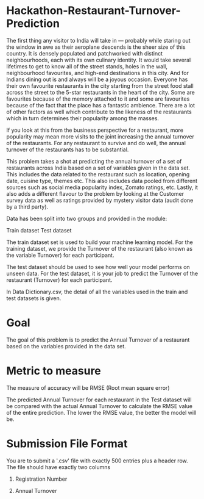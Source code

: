 # Hackathon-Restaurant-Turnover-Prediction

The first thing any visitor to India will take in — probably while staring out the window in awe as their aeroplane descends is the sheer size of this country. It is densely populated and patchworked with distinct neighbourhoods, each with its own culinary identity. It would take several lifetimes to get to know all of the street stands, holes in the wall, neighbourhood favourites, and high-end destinations in this city.
And for Indians dining out is and always will be a joyous occasion. Everyone has their own favourite restaurants in the city starting from the street food stall across the street to the 5-star restaurants in the heart of the city. Some are favourites because of the memory attached to it and some are favourites because of the fact that the place has a fantastic ambience. There are a lot of other factors as well which contribute to the likeness of the restaurants which in turn determines their popularity among the masses. 

If you look at this from the business perspective for a restaurant, more popularity may mean more visits to the joint increasing the annual turnover of the restaurants. For any restaurant to survive and do well, the annual turnover of the restaurants has to be substantial. 

This problem takes a shot at predicting the annual turnover of a set of restaurants across India based on a set of variables given in the data set. This includes the data related to the restaurant such as location, opening date, cuisine type, themes etc. This also includes data pooled from different sources such as social media popularity index, Zomato ratings, etc. Lastly, it also adds a different flavour to the problem by looking at the Customer survey data as well as ratings provided by mystery visitor data (audit done by a third party). 

Data has been split into two groups and provided in the module:

Train dataset 
Test dataset 

The train dataset set is used to build your machine learning model. For the training dataset, we provide the Turnover of the restaurant (also known as the variable Turnover) for each participant.

The test dataset should be used to see how well your model performs on unseen data. For the test dataset, it is your job to predict the Turnover of the restaurant (Turnover) for each participant.

In Data Dictionary.csv, the detail of all the variables used in the train and test datasets is given.

# Goal

The goal of this problem is to predict the Annual Turnover of a restaurant based on the variables provided in the data set. 


# Metric to measure

The measure of accuracy will be RMSE (Root mean square error)


The predicted Annual Turnover for each restaurant in the Test dataset will be compared with the actual Annual Turnover to calculate the RMSE value of the entire prediction. The lower the RMSE value, the better the model will be.

# Submission File Format
You are to submit a  '.csv' file with exactly 500 entries plus a header row. The file should have exactly two columns

1.    Registration Number

2.    Annual Turnover
